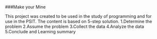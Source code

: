 <!DOCTYPE html>
###Make your Mine
<html>
<head>
	<meta charset="utf-8">
</head>

<body>
	<p>This project was created to be used in the study of programming and for use in the PSIT. The content is based on 5-step solution. 1.Determine the problem 2.Assume the problem 3.Collect the data 4.Analyze the data 5.Conclude and Learning summary</p>
</body>




</html>